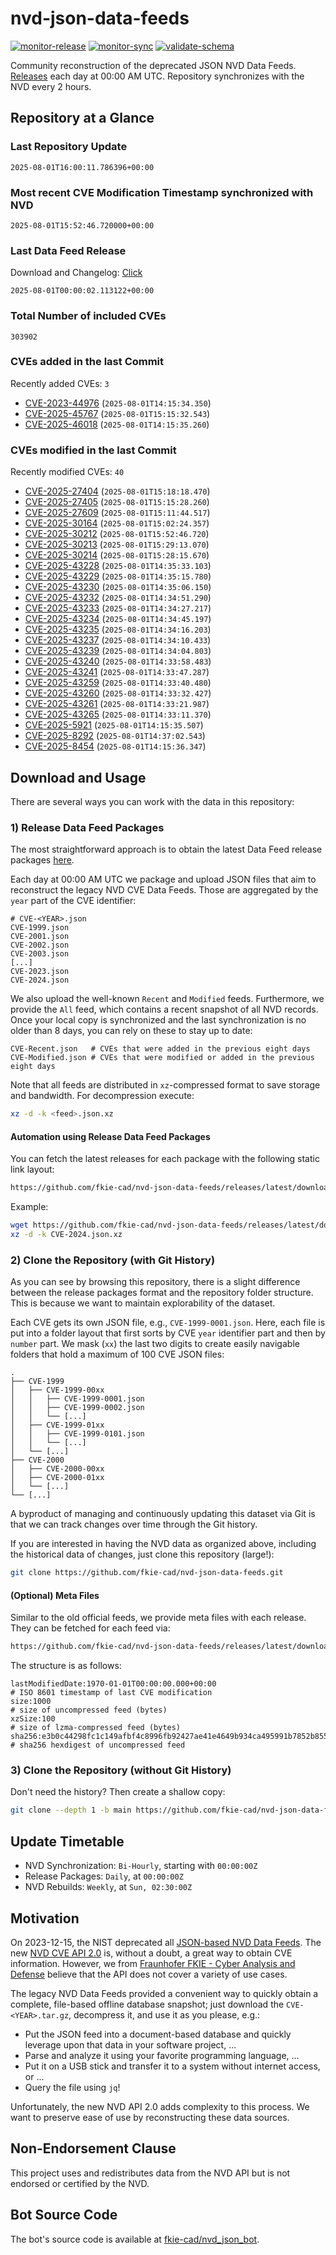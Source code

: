 # nvd-json-data-feeds

[![monitor-release](https://github.com/fkie-cad/nvd-json-data-feeds/actions/workflows/monitor_release.yml/badge.svg)](https://github.com/fkie-cad/nvd-json-data-feeds/actions/workflows/monitor_release.yml)
[![monitor-sync](https://github.com/fkie-cad/nvd-json-data-feeds/actions/workflows/monitor_sync.yml/badge.svg)](https://github.com/fkie-cad/nvd-json-data-feeds/actions/workflows/monitor_sync.yml)
[![validate-schema](https://github.com/fkie-cad/nvd-json-data-feeds/actions/workflows/validate_schema.yml/badge.svg)](https://github.com/fkie-cad/nvd-json-data-feeds/actions/workflows/validate_schema.yml)

Community reconstruction of the deprecated JSON NVD Data Feeds.
[Releases](https://github.com/fkie-cad/nvd-json-data-feeds/releases/latest) each day at 00:00 AM UTC.
Repository synchronizes with the NVD every 2 hours.

## Repository at a Glance

### Last Repository Update

```plain
2025-08-01T16:00:11.786396+00:00
```

### Most recent CVE Modification Timestamp synchronized with NVD

```plain
2025-08-01T15:52:46.720000+00:00
```

### Last Data Feed Release

Download and Changelog: [Click](https://github.com/fkie-cad/nvd-json-data-feeds/releases/latest)

```plain
2025-08-01T00:00:02.113122+00:00
```

### Total Number of included CVEs

```plain
303902
```

### CVEs added in the last Commit

Recently added CVEs: `3`

- [CVE-2023-44976](CVE-2023/CVE-2023-449xx/CVE-2023-44976.json) (`2025-08-01T14:15:34.350`)
- [CVE-2025-45767](CVE-2025/CVE-2025-457xx/CVE-2025-45767.json) (`2025-08-01T15:15:32.543`)
- [CVE-2025-46018](CVE-2025/CVE-2025-460xx/CVE-2025-46018.json) (`2025-08-01T14:15:35.260`)


### CVEs modified in the last Commit

Recently modified CVEs: `40`

- [CVE-2025-27404](CVE-2025/CVE-2025-274xx/CVE-2025-27404.json) (`2025-08-01T15:18:18.470`)
- [CVE-2025-27405](CVE-2025/CVE-2025-274xx/CVE-2025-27405.json) (`2025-08-01T15:15:28.260`)
- [CVE-2025-27609](CVE-2025/CVE-2025-276xx/CVE-2025-27609.json) (`2025-08-01T15:11:44.517`)
- [CVE-2025-30164](CVE-2025/CVE-2025-301xx/CVE-2025-30164.json) (`2025-08-01T15:02:24.357`)
- [CVE-2025-30212](CVE-2025/CVE-2025-302xx/CVE-2025-30212.json) (`2025-08-01T15:52:46.720`)
- [CVE-2025-30213](CVE-2025/CVE-2025-302xx/CVE-2025-30213.json) (`2025-08-01T15:29:13.070`)
- [CVE-2025-30214](CVE-2025/CVE-2025-302xx/CVE-2025-30214.json) (`2025-08-01T15:28:15.670`)
- [CVE-2025-43228](CVE-2025/CVE-2025-432xx/CVE-2025-43228.json) (`2025-08-01T14:35:33.103`)
- [CVE-2025-43229](CVE-2025/CVE-2025-432xx/CVE-2025-43229.json) (`2025-08-01T14:35:15.780`)
- [CVE-2025-43230](CVE-2025/CVE-2025-432xx/CVE-2025-43230.json) (`2025-08-01T14:35:06.150`)
- [CVE-2025-43232](CVE-2025/CVE-2025-432xx/CVE-2025-43232.json) (`2025-08-01T14:34:51.290`)
- [CVE-2025-43233](CVE-2025/CVE-2025-432xx/CVE-2025-43233.json) (`2025-08-01T14:34:27.217`)
- [CVE-2025-43234](CVE-2025/CVE-2025-432xx/CVE-2025-43234.json) (`2025-08-01T14:34:45.197`)
- [CVE-2025-43235](CVE-2025/CVE-2025-432xx/CVE-2025-43235.json) (`2025-08-01T14:34:16.203`)
- [CVE-2025-43237](CVE-2025/CVE-2025-432xx/CVE-2025-43237.json) (`2025-08-01T14:34:10.433`)
- [CVE-2025-43239](CVE-2025/CVE-2025-432xx/CVE-2025-43239.json) (`2025-08-01T14:34:04.803`)
- [CVE-2025-43240](CVE-2025/CVE-2025-432xx/CVE-2025-43240.json) (`2025-08-01T14:33:58.483`)
- [CVE-2025-43241](CVE-2025/CVE-2025-432xx/CVE-2025-43241.json) (`2025-08-01T14:33:47.287`)
- [CVE-2025-43259](CVE-2025/CVE-2025-432xx/CVE-2025-43259.json) (`2025-08-01T14:33:40.480`)
- [CVE-2025-43260](CVE-2025/CVE-2025-432xx/CVE-2025-43260.json) (`2025-08-01T14:33:32.427`)
- [CVE-2025-43261](CVE-2025/CVE-2025-432xx/CVE-2025-43261.json) (`2025-08-01T14:33:21.987`)
- [CVE-2025-43265](CVE-2025/CVE-2025-432xx/CVE-2025-43265.json) (`2025-08-01T14:33:11.370`)
- [CVE-2025-5921](CVE-2025/CVE-2025-59xx/CVE-2025-5921.json) (`2025-08-01T14:15:35.507`)
- [CVE-2025-8292](CVE-2025/CVE-2025-82xx/CVE-2025-8292.json) (`2025-08-01T14:37:02.543`)
- [CVE-2025-8454](CVE-2025/CVE-2025-84xx/CVE-2025-8454.json) (`2025-08-01T14:15:36.347`)


## Download and Usage

There are several ways you can work with the data in this repository:

### 1) Release Data Feed Packages

The most straightforward approach is to obtain the latest Data Feed release packages [here](https://github.com/fkie-cad/nvd-json-data-feeds/releases/latest).

Each day at 00:00 AM UTC we package and upload JSON files that aim to reconstruct the legacy NVD CVE Data Feeds.
Those are aggregated by the `year` part of the CVE identifier:

```
# CVE-<YEAR>.json
CVE-1999.json
CVE-2001.json
CVE-2002.json
CVE-2003.json
[...]
CVE-2023.json
CVE-2024.json
```

We also upload the well-known `Recent` and `Modified` feeds.
Furthermore, we provide the `All` feed, which contains a recent snapshot of all NVD records.
Once your local copy is synchronized and the last synchronization is no older than 8 days, you can rely on these to stay up to date:

```plain
CVE-Recent.json   # CVEs that were added in the previous eight days
CVE-Modified.json # CVEs that were modified or added in the previous eight days
```

Note that all feeds are distributed in `xz`-compressed format to save storage and bandwidth.
For decompression execute:

```sh
xz -d -k <feed>.json.xz
```

#### Automation using Release Data Feed Packages

You can fetch the latest releases for each package with the following static link layout:

```sh
https://github.com/fkie-cad/nvd-json-data-feeds/releases/latest/download/CVE-<YEAR>.json.xz
```

Example:

```sh
wget https://github.com/fkie-cad/nvd-json-data-feeds/releases/latest/download/CVE-2024.json.xz
xz -d -k CVE-2024.json.xz
```

### 2) Clone the Repository (with Git History)

As you can see by browsing this repository, there is a slight difference between the release packages format and the repository folder structure.
This is because we want to maintain explorability of the dataset.

Each CVE gets its own JSON file, e.g., `CVE-1999-0001.json`.
Here, each file is put into a folder layout that first sorts by CVE `year` identifier part and then by `number` part.
We mask (`xx`) the last two digits to create easily navigable folders that hold a maximum of 100 CVE JSON files:

```plain
.
├── CVE-1999
│   ├── CVE-1999-00xx
│   │   ├── CVE-1999-0001.json
│   │   ├── CVE-1999-0002.json
│   │   └── [...]
│   ├── CVE-1999-01xx
│   │   ├── CVE-1999-0101.json
│   │   └── [...]
│   └── [...]
├── CVE-2000
│   ├── CVE-2000-00xx
│   ├── CVE-2000-01xx
│   └── [...]
└── [...]
```

A byproduct of managing and continuously updating this dataset via Git is that we can track changes over time through the Git history.

If you are interested in having the NVD data as organized above, including the historical data of changes, just clone this repository (large!):

```sh
git clone https://github.com/fkie-cad/nvd-json-data-feeds.git
```

#### (Optional) Meta Files

Similar to the old official feeds, we provide meta files with each release. They can be fetched for each feed via:

```sh
https://github.com/fkie-cad/nvd-json-data-feeds/releases/latest/download/CVE-<YEAR>.meta
```

The structure is as follows:

```plain
lastModifiedDate:1970-01-01T00:00:00.000+00:00                          # ISO 8601 timestamp of last CVE modification
size:1000                                                               # size of uncompressed feed (bytes)
xzSize:100                                                              # size of lzma-compressed feed (bytes)
sha256:e3b0c44298fc1c149afbf4c8996fb92427ae41e4649b934ca495991b7852b855 # sha256 hexdigest of uncompressed feed
```

### 3) Clone the Repository (without Git History)

Don't need the history? Then create a shallow copy:

```sh
git clone --depth 1 -b main https://github.com/fkie-cad/nvd-json-data-feeds.git
```


## Update Timetable

* NVD Synchronization: `Bi-Hourly`, starting with `00:00:00Z`
* Release Packages: `Daily`, at `00:00:00Z`
* NVD Rebuilds: `Weekly`, at `Sun, 02:30:00Z`


## Motivation

On 2023-12-15, the NIST deprecated all [JSON-based NVD Data Feeds](https://nvd.nist.gov/vuln/data-feeds#divRetirementBanner-1).
The new [NVD CVE API 2.0](https://nvd.nist.gov/developers/vulnerabilities) is, without a doubt, a great way to obtain CVE information.
However, we from [Fraunhofer FKIE - Cyber Analysis and Defense](https://www.fkie.fraunhofer.de/en/departments/cad.html) believe that the API does not cover a variety of use cases.

The legacy NVD Data Feeds provided a convenient way to quickly obtain a complete, file-based offline database snapshot; just download the `CVE-<YEAR>.tar.gz`, decompress it, and use it as you please, e.g.:

- Put the JSON feed into a document-based database and quickly leverage upon that data in your software project, ...
- Parse and analyze it using your favorite programming language, ...
- Put it on a USB stick and transfer it to a system without internet access, or ...
- Query the file using `jq`!

Unfortunately, the new NVD API 2.0 adds complexity to this process.
We want to preserve ease of use by reconstructing these data sources.

## Non-Endorsement Clause

This project uses and redistributes data from the NVD API but is not endorsed or certified by the NVD.

## Bot Source Code

The bot's source code is available at [fkie-cad/nvd\_json\_bot](https://github.com/fkie-cad/nvd_json_bot).